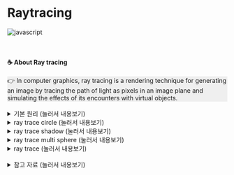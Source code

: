 # Raytracing
![javascript](https://img.shields.io/badge/Language-javascript-blue?logo=javascript)

<br>

#### ☕ About Ray tracing
<div style="background-color: #efefef">
👉 In computer graphics, ray tracing is a rendering technique for generating an image by tracing the path of light as pixels in an image plane and simulating the effects of its encounters with virtual objects.
</div>

<br>

<details>
<summary> 기본 원리  (눌러서 내용보기) </summary>
<div markdown="1">

##### 🌼 raytrace_method 1
![raytrace_method](./img/raytrace_method.PNG)

##### 🌼 raytrace_method 2
![raytrace_method2](./img/raytrace_method2.PNG)

</div>
</details>

<details>
<summary> ray trace circle  (눌러서 내용보기) </summary>
<div markdown="1">

##### 🌼 raytrace_component
![raytrace_component](./img/raytrace_component.PNG)

##### 🌼 raytrace_circle
![raytrace_circle](./img/raytrace_circle.PNG)

</div>
</details>

<details>
<summary> ray trace shadow  (눌러서 내용보기) </summary>
<div markdown="1">

[Phong_shading](https://en.wikipedia.org/wiki/Phong_shading)  
[Phong_reflection_model](https://en.wikipedia.org/wiki/Phong_reflection_model)  

##### 🌼 Raytrace Shadow
![raytrace_shadow](./img/raytrace_shadow.PNG)
![raytrace_shadow_light](./img/raytrace_shadow_light.PNG)

##### 🌼 Raytrace Shadow consider reflection light && phong
![raytrace_shadow_reflect_light](./img/raytrace_shadow_reflect_light.PNG)
![raytrace_shadow_phong](./img/raytrace_shadow_phong.PNG)

</div>
</details>

<details>
<summary> ray trace multi sphere  (눌러서 내용보기) </summary>
<div markdown="1">

##### 🌼 color more obvious
![raytrace_multi_sphere_color](./img/raytrace_multi_sphere_color.PNG)

##### 🌼 random normalize
![raytrace_multi_sphere_nomalize_random](./img/raytrace_multi_sphere_nomalize_random.PNG)

##### 🌼 multi_sphere
![raytrace_multi_sphere](./img/raytrace_multi_sphere.PNG)

</div>
</details>

<details>
<summary> ray trace  (눌러서 내용보기) </summary>
<div markdown="1">

</div>
</details>

<br>

<details>
<summary> 참고 자료  (눌러서 내용보기) </summary>
<div markdown="1">

##### 🌼 [Simple Ray Tracing 1/4](https://youtu.be/mVD_p7KGfBc)
##### 🌼 [Simple Ray Tracing 2/4](https://youtu.be/i1MYvwgJxSk)
##### 🌼 [Simple Ray Tracing 3/4](https://youtu.be/_rNg5RkHeHU)
##### 🌼 [Simple Ray Tracing 4/4](https://youtu.be/koeU-AeUvt0)

</div>
</details>
